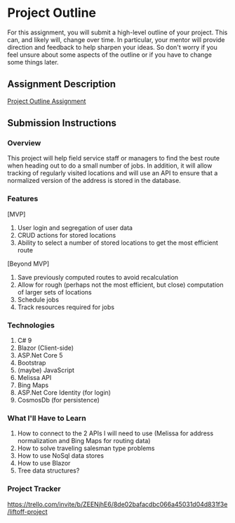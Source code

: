 # Project Outline
For this assignment, you will submit a high-level outline of your project. This can, and likely will, change over time. In particular, your mentor will provide direction and feedback to help sharpen your ideas. So don't worry if you feel unsure about some aspects of the outline or if you have to change some things later.

## Assignment Description
[Project Outline Assignment](https://education.launchcode.org/liftoff/modules/assignments/project-outline)

## Submission Instructions

### Overview
This project will help field service staff or managers to find the best route when heading out to do a small number of jobs. In addition, it will allow tracking of regularly visited locations and will use an API to ensure that a normalized version of the address is stored in the database.
### Features
[MVP]
1. User login and segregation of user data
2. CRUD actions for stored locations
3. Ability to select a number of stored locations to get the most efficient route

[Beyond MVP]
1. Save previously computed routes to avoid recalculation
2. Allow for rough (perhaps not the most efficient, but close) computation of larger sets of locations
3. Schedule jobs
4. Track resources required for jobs
### Technologies
1. C# 9
2. Blazor (Client-side)
3. ASP.Net Core 5
4. Bootstrap
5. (maybe) JavaScript
6. Melissa API
7. Bing Maps
8. ASP.Net Core Identity (for login)
9. CosmosDb (for persistence)
### What I'll Have to Learn
1. How to connect to the 2 APIs I will need to use (Melissa for address normalization and Bing Maps for routing data)
2. How to solve traveling salesman type problems
3. How to use NoSql data stores
4. How to use Blazor
5. Tree data structures?
### Project Tracker
https://trello.com/invite/b/ZEENjhE6/8de02bafacdbc066a45031d04d831f3e/liftoff-project
